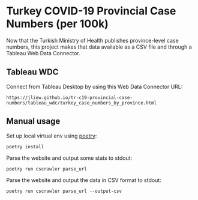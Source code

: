 # Turkey COVID-19 Provincial Case Numbers (per 100k)

Now that the Turkish Ministry of Health publishes province-level case numbers, this project makes that
data available as a CSV file and through a Tableau Web Data Connector.

## Tableau WDC

Connect from Tableau Desktop by using this Web Data Connector URL:

`https://jliew.github.io/tr-c19-provincial-case-numbers/tableau_wdc/turkey_case_numbers_by_province.html`

## Manual usage

Set up local virtual env using [poetry](https://python-poetry.org/docs/):

`poetry install`

Parse the website and output some stats to stdout:

`poetry run cscrawler parse_url`

Parse the website and output the data in CSV format to stdout:

`poetry run cscrawler parse_url --output-csv`
